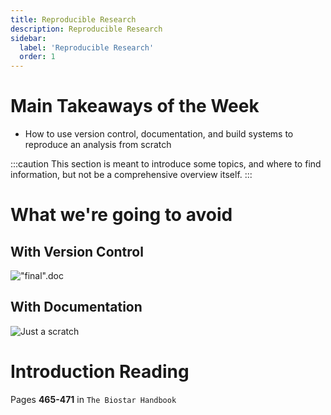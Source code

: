 ```yaml
---
title: Reproducible Research
description: Reproducible Research
sidebar:
  label: 'Reproducible Research'
  order: 1
---
```


# Main Takeaways of the Week

- How to use version control, documentation, and build systems to reproduce an
  analysis from scratch

:::caution
This section is meant to introduce some topics, and where to find information,
but not be a comprehensive overview itself.
:::

# What we're going to avoid

## With Version Control

!["final".doc](http://phdcomics.com/comics/archive/phd101212s.gif)

## With Documentation

![Just a scratch](https://phdcomics.com/comics/archive/phd031214s.gif)

# Introduction Reading

Pages **465-471** in `The Biostar Handbook`
